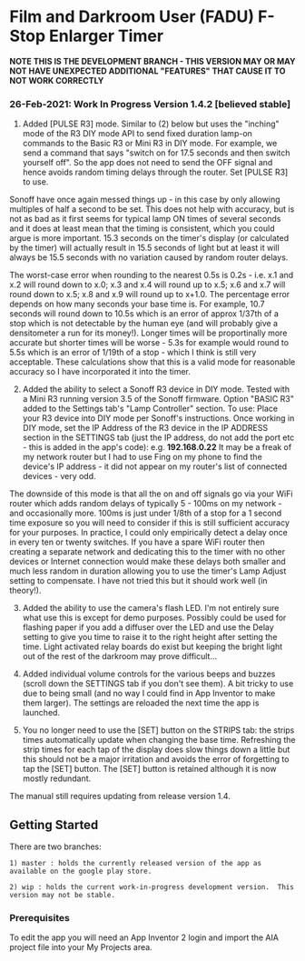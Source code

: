 # Film and Darkroom User (FADU) F-Stop Enlarger Timer


**NOTE THIS IS THE DEVELOPMENT BRANCH - THIS VERSION MAY OR MAY NOT HAVE UNEXPECTED ADDITIONAL "FEATURES" THAT CAUSE IT TO NOT WORK CORRECTLY**



### 26-Feb-2021: Work In Progress Version 1.4.2 [believed stable]

1) Added [PULSE R3] mode.  Similar to (2) below but uses the "inching" mode of the R3 DIY mode API to send fixed duration lamp-on commands to the Basic R3 or Mini R3 in DIY mode. For example, we send a command that says "switch on for 17.5 seconds and then switch yourself off".  So the app does not need to send the OFF signal and hence avoids random timing delays through the router.  Set [PULSE R3] to use.  

Sonoff have once again messed things up - in this case by only allowing multiples of half a second to be set.  This does not help with accuracy, but is not as bad as it first seems for typical lamp ON times of several seconds and it does at least mean that the timing is consistent, which you could argue is more important.  15.3 seconds on the timer's display (or calculated by the timer) will actually result in 15.5 seconds of light but at least it will always be 15.5 seconds with no variation caused by random router delays.  

The worst-case error when rounding to the nearest 0.5s is 0.2s - i.e. x.1 and x.2 will round down to x.0; x.3 and x.4 will round up to x.5; x.6 and x.7 will round down to x.5; x.8 and x.9 will round up to x+1.0.  The percentage error depends on how many seconds your base time is.  For example, 10.7 seconds will round down to 10.5s which is an error of approx 1/37th of a stop which is not detectable by the human eye (and will probably give a densitometer a run for its money!).  Longer times will be proportinally more accurate but shorter times will be worse - 5.3s for example would round to 5.5s which is an error of 1/19th of a stop - which I think is still very acceptable.  These calculations show that this is a valid mode for reasonable accuracy so I have incorporated it into the timer.


2) Added the ability to select a Sonoff R3 device in DIY mode.  Tested with a Mini R3 running version 3.5 of the Sonoff firmware.  Option "BASIC R3" added to the Settings tab's "Lamp Controller" section.   To use: Place your R3 device into DIY mode per Sonoff's instructions.  Once working in DIY mode, set the IP Address of the R3 device in the IP ADDRESS section in the SETTINGS tab (just the IP address, do not add the port etc - this is added in the app's code):  e.g. **192.168.0.22** It may be a freak of my network router but I had to use Fing on my phone to find the device's IP address - it did not appear on my router's list of connected devices - very odd.
 
The downside of this mode is that all the on and off signals go via your WiFi router which adds random delays of typically 5 - 100ms on my network - and occasionally more.  100ms is just under 1/8th of a stop for a 1 second time exposure so you will need to consider if this is still sufficient accuracy for your purposes. In practice, I could only empirically detect a delay once in every ten or twenty switches.  If you have a spare WiFi router then creating a separate network and dedicating this to the timer with no other devices or Internet connection would make these delays both smaller and much less random in duration allowing you to use the timer's Lamp Adjust setting to compensate. I have not tried this but it should work well (in theory!).
 

3) Added the ability to use the camera's flash LED.  I'm not entirely sure what use this is except for demo purposes.  Possibly could be used for flashing paper if you add a diffuser over the LED and use the Delay setting to give you time to raise it to the right height after setting the time.  Light activated relay boards do exist but keeping the bright light out of the rest of the darkroom may prove difficult...


4) Added individual volume controls for the various beeps and buzzes (scroll down the SETTINGS tab if you don't see them).  A bit tricky to use due to being small (and no way I could find in App Inventor to make them larger).  The settings are reloaded the next time the app is launched.


5) You no longer need to use the [SET] button on the STRIPS tab: the strips times automatically update when changing the base time.  Refreshing the strip times for each tap of the display does slow things down a little but this should not be a major irritation and avoids the error of forgetting to tap the [SET] button.  The [SET] button is retained although it is now mostly redundant.


The manual still requires updating from release version 1.4.




## Getting Started

There are two branches:

	1) master : holds the currently released version of the app as available on the google play store.
	
	2) wip : holds the current work-in-progress development version.  This version may not be stable.



### Prerequisites

To edit the app you will need an App Inventor 2 login and import the AIA project file into your My Projects area.
